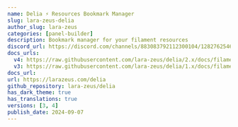 ```yaml
---
name: Delia ⚡️ Resources Bookmark Manager
slug: lara-zeus-delia
author_slug: lara-zeus
categories: [panel-builder]
description: Bookmark manager for your filament resources
discord_url: https://discord.com/channels/883083792112300104/1282762546134384640
docs_urls:
  v4: https://raw.githubusercontent.com/lara-zeus/delia/2.x/docs/filament.md
  v3: https://raw.githubusercontent.com/lara-zeus/delia/1.x/docs/filament.md
docs_url: 
url: https://larazeus.com/delia
github_repository: lara-zeus/delia
has_dark_theme: true
has_translations: true
versions: [3, 4]
publish_date: 2024-09-07
---
```

